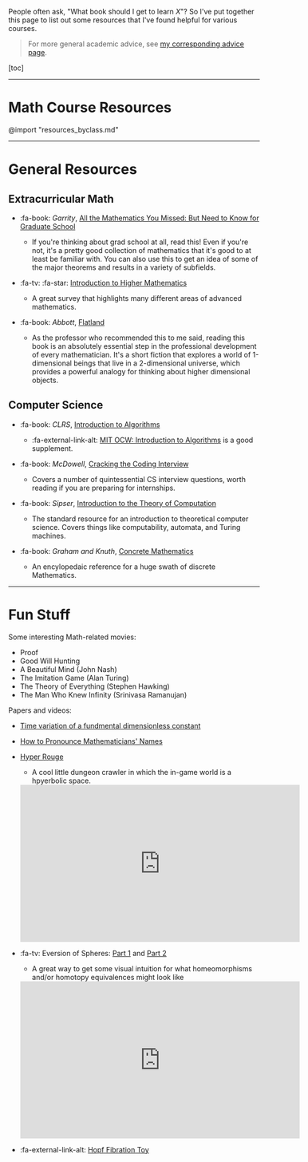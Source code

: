 People often ask, "What book should I get to learn $X$"? 
So I've put together this page to list out some resources that I've found helpful for various courses.

> For more general academic advice, see [my corresponding advice page](/advice).

[toc]


---

# Math Course Resources

@import "resources_byclass.md"

---


# General Resources

## Extracurricular Math
<div id="garrity" style="display: none;"></div>

- :fa-book:  _Garrity_, [All the Mathematics You Missed: But Need to Know for Graduate School](https://www.amazon.com/gp/product/0521797071)
	- If you're thinking about grad school at all, read this! Even if you're not, it's a pretty good collection of mathematics that it's good to at least be familiar with. You can also use this to get an idea of some of the major theorems and results in a variety of subfields.

- :fa-tv: :fa-star: [Introduction to Higher Mathematics](https://www.youtube.com/playlist?list=PLZzHxk_TPOStgPtqRZ6KzmkUQBQ8TSWVX)
	- A great survey that highlights many different areas of advanced mathematics.

- :fa-book: _Abbott_, [Flatland](https://www.amazon.com/gp/product/048627263X)
	- As the professor who recommended this to me said, reading this book is an absolutely essential step in the professional development of every mathematician. It's a short fiction that explores a world of 1-dimensional beings that live in a 2-dimensional universe, which provides a powerful analogy for thinking about higher dimensional objects.

## Computer Science

- :fa-book: _CLRS_, [Introduction to Algorithms](https://www.amazon.com/gp/product/0262033844)
	- :fa-external-link-alt: [MIT OCW: Introduction to Algorithms](https://ocw.mit.edu/courses/electrical-engineering-and-computer-science/6-046j-introduction-to-algorithms-sma-5503-fall-2005/index.htm) is a good supplement.

- :fa-book: _McDowell_, [Cracking the Coding Interview](https://www.amazon.com/gp/product/0984782850)
	- Covers a number of quintessential CS interview questions, worth reading if you are preparing for internships.

- :fa-book: _Sipser_, [Introduction to the Theory of Computation](https://www.amazon.com/gp/product/8131525295)
	- The standard resource for an introduction to theoretical computer science. Covers things like computability, automata, and Turing machines.

- :fa-book: _Graham and Knuth_, [Concrete Mathematics](https://www.amazon.com/gp/product/0201558025)
	- An encylopedaic reference for a huge swath of discrete Mathematics.

---

# Fun Stuff

Some interesting Math-related movies:

- Proof
- Good Will Hunting
- A Beautiful Mind (John Nash)
- The Imitation Game (Alan Turing)
- The Theory of Everything (Stephen Hawking)
- The Man Who Knew Infinity (Srinivasa Ramanujan)

Papers and videos:

- [Time variation of a fundmental dimensionless constant](https://arxiv.org/abs/0903.5321)
- [How to Pronounce Mathematicians' Names](http://www2.onu.edu/~m-caragiu.1/bonus_files/Names.pdf)

- [Hyper Rouge](http://www.roguetemple.com/z/hyper/)
	- A cool little dungeon crawler in which the in-game world is a hpyerbolic space.
	<iframe width="560" height="315" src="https://www.youtube.com/embed/xAFrKKApHTY" frameborder="0" allow="autoplay; encrypted-media" allowfullscreen></iframe>

- :fa-tv: Eversion of Spheres: [Part 1](https://www.youtube.com/watch?v=sKqt6e7EcCs) and [Part 2](https://www.youtube.com/watch?v=x7d13SgqUXg)
	- A great way to get some visual intuition for what homeomorphisms and/or homotopy equivalences might look like
	<iframe width="560" height="315" src="https://www.youtube.com/embed/sKqt6e7EcCs" frameborder="0" allow="autoplay; encrypted-media" allowfullscreen></iframe>

- :fa-external-link-alt: [Hopf Fibration Toy](http://philogb.github.io/page/hopf/)

